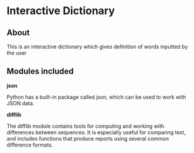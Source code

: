 # Interactive Dictionary

## About

This is an interactive dictionary which gives definition of words inputted by the user

## Modules included

**json**

Python has a built-in package called json, which can be used to work with JSON data.

**difflib**

The difflib module contains tools for computing and working with differences between sequences. It is especially useful for comparing text, and includes functions that produce reports using several common difference formats.
